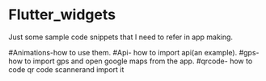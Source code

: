 # Flutter_widgets
Just some sample code snippets that I need to refer in app making.

#Animations-how to use them.
#Api- how to import api(an example).
#gps-how to import gps and open google maps from the app.
#qrcode- how to code qr code scannerand import it
